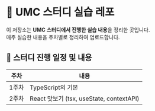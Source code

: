 # 🚀 UMC 스터디 실습 레포

이 저장소는 **UMC 스터디에서 진행한 실습 내용**을 정리한 곳입니다.  
매주 실습한 내용을 주차별로 정리하여 업로드합니다.

## 📆 스터디 진행 일정 및 내용

| 주차   | 내용                                   |
|--------|--------------------------------------|
| 1주차  | TypeScript의 기본                    |
| 2주차  | React 맛보기 (tsx, useState, contextAPI) |

